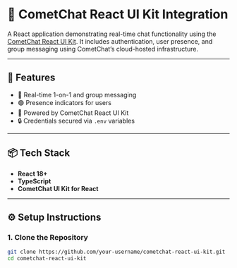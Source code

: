 # 💬 CometChat React UI Kit Integration

A React application demonstrating real-time chat functionality using the [CometChat React UI Kit](https://www.cometchat.com/prodocs/uikit/react/quick-start). It includes authentication, user presence, and group messaging using CometChat’s cloud-hosted infrastructure.

---

## 🚀 Features

- 💬 Real-time 1-on-1 and group messaging
- 🟢 Presence indicators for users
- 🧰 Powered by CometChat React UI Kit
- 🔒 Credentials secured via `.env` variables

---

## 📦 Tech Stack

- **React 18+**
- **TypeScript**
- **CometChat UI Kit for React**

---

## ⚙️ Setup Instructions

### 1. Clone the Repository

```bash
git clone https://github.com/your-username/cometchat-react-ui-kit.git
cd cometchat-react-ui-kit
